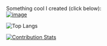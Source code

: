 
Something cool I created (click below): </br>
<a href="https://opensea.io/assets/0x495f947276749ce646f68ac8c248420045cb7b5e/52180486101746375649058139402698652356416839793934344850186858214516047478785">![image](https://img.shields.io/badge/NFT-BitSlayer-blue?style=for-the-badge&logo=appveyor) </a>


<!---
mlyk1234/mlyk1234 is a ✨ less special ✨ repository because its `README.md` (this file) appears on your GitHub profile.
--->

 ![Top Langs](https://github-readme-stats.vercel.app/api/top-langs/?username=mlyk1234&theme=tokyonight)

[![Contribution Stats](https://github-contribution-stats.vercel.app/api/?username=mlyk1234&include_all_commits=true&show_icons=false&hide_rank=true)](https://github.com/LordDashMe/github-contribution-stats/)
